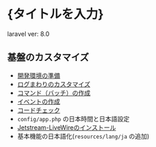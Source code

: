 # {タイトルを入力}

laravel ver: 8.0

## 基盤のカスタマイズ

- [開発環境の準備](doc/local.md)
- [ログまわりのカスタマイズ](doc/logger.md)
- [コマンド（バッチ）の作成](doc/command.md)
- [イベントの作成](doc/event.md)
- [コードチェック](doc/code.md)
- `config/app.php` の日本時間と日本語設定
- [Jetstream-LiveWireのインストール](https://readouble.com/jetstream/1.0/ja/installation.html)
- 基本機能の日本語化(`resources/lang/ja` の追加)
